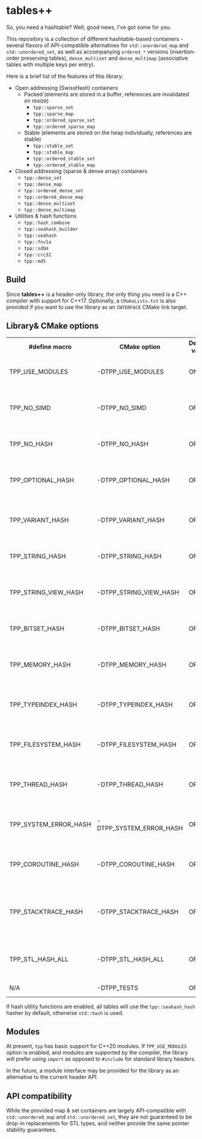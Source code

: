 # tables++

So, you need a hashtable? Well, good news, I've got some for you.

This repository is a collection of different hashtable-based containers - several flavors of API-compatible alternatives
for `std::unordered_map` and `std::unordered_set`, as well as accompanying `ordered_*` versions (insertion-order
preserving tables), `dense_multiset` and `dense_multimap` (associative tables with multiple keys per entry).

Here is a brief list of the features of this library:

* Open addressing (SwissHash) containers
    * Packed (elements are stored in a buffer, references are invalidated on resize)
        - `tpp::sparse_set`
        - `tpp::sparse_map`
        - `tpp::ordered_sparse_set`
        - `tpp::ordered_sparse_map`
    * Stable (elements are stored on the heap individually, references are stable)
        - `tpp::stable_set`
        - `tpp::stable_map`
        - `tpp::ordered_stable_set`
        - `tpp::ordered_stable_map`
* Closed addressing (sparse & dense array) containers
    - `tpp::dense_set`
    - `tpp::dense_map`
    - `tpp::ordered_dense_set`
    - `tpp::ordered_dense_map`
    - `tpp::dense_multiset`
    - `tpp::dense_multimap`
* Utilities & hash functions
    - `tpp::hash_combine`
    - `tpp::seahash_builder`
    - `tpp::seahash`
    - `tpp::fnv1a`
    - `tpp::sdbm`
    - `tpp::crc32`
    - `tpp::md5`

## Build

Since **tables++** is a header-only library, the only thing you need is a C++ compiler with support for C++17.
Optionally, a `CMakeLists.txt` is also provided if you want to use the library as an `INTERFACE` CMake link target.

## Library& CMake options

<table>
  <tr><th>#define macro</th><th>CMake option</th><th>Default value</th><th>Description</th></tr>
  <tr>
    <td>TPP_USE_MODULES</td>
    <td>-DTPP_USE_MODULES</td>
    <td>ON</td>
    <td>Toggles support for C++20 modules</td>
  </tr>
  <tr>
    <td>TPP_NO_SIMD</td>
    <td>-DTPP_NO_SIMD</td>
    <td>OFF</td>
    <td>Toggles availability of SIMD optimizations for swiss tables</td>
  </tr>
  <tr>
    <td>TPP_NO_HASH</td>
    <td>-DTPP_NO_HASH</td>
    <td>OFF</td>
    <td>Toggles availability of hash function utilities</td>
  </tr>
  <tr>
    <td>TPP_OPTIONAL_HASH</td>
    <td>-DTPP_OPTIONAL_HASH</td>
    <td>OFF</td>
    <td>Enables hash specializations for the <a href="https://en.cppreference.com/w/cpp/header/optional">&lt;optional&gt;</a> header</td>
  </tr>
  <tr>
    <td>TPP_VARIANT_HASH</td>
    <td>-DTPP_VARIANT_HASH</td>
    <td>OFF</td>
    <td>Enables hash specializations for the <a href="https://en.cppreference.com/w/cpp/header/variant">&lt;variant&gt;</a> header</td>
  </tr>
  <tr>
    <td>TPP_STRING_HASH</td>
    <td>-DTPP_STRING_HASH</td>
    <td>OFF</td>
    <td>Enables hash specializations for the <a href="https://en.cppreference.com/w/cpp/header/string">&lt;string&gt;</a> header</td>
  </tr>
  <tr>
    <td>TPP_STRING_VIEW_HASH</td>
    <td>-DTPP_STRING_VIEW_HASH</td>
    <td>OFF</td>
    <td>Enables hash specializations for the <a href="https://en.cppreference.com/w/cpp/header/string_view">&lt;string_view&gt;</a> header</td>
  </tr>
  <tr>
    <td>TPP_BITSET_HASH</td>
    <td>-DTPP_BITSET_HASH</td>
    <td>OFF</td>
    <td>Enables hash specializations for the <a href="https://en.cppreference.com/w/cpp/header/bitset">&lt;bitset&gt;</a> header</td>
  </tr>
  <tr>
    <td>TPP_MEMORY_HASH</td>
    <td>-DTPP_MEMORY_HASH</td>
    <td>OFF</td>
    <td>Enables hash specializations for the <a href="https://en.cppreference.com/w/cpp/header/memory">&lt;memory&gt;</a> header</td>
  </tr>
  <tr>
    <td>TPP_TYPEINDEX_HASH</td>
    <td>-DTPP_TYPEINDEX_HASH</td>
    <td>OFF</td>
    <td>Enables hash specializations for the <a href="https://en.cppreference.com/w/cpp/header/typeindex">&lt;typeindex&gt;</a> header</td>
  </tr>
  <tr>
    <td>TPP_FILESYSTEM_HASH</td>
    <td>-DTPP_FILESYSTEM_HASH</td>
    <td>OFF</td>
    <td>Enables hash specializations for the <a href="https://en.cppreference.com/w/cpp/header/filesystem">&lt;filesystem&gt;</a> header</td>
  </tr>
  <tr>
    <td>TPP_THREAD_HASH</td>
    <td>-DTPP_THREAD_HASH</td>
    <td>OFF</td>
    <td>Enables hash specializations for the <a href="https://en.cppreference.com/w/cpp/header/thread">&lt;thread&gt;</a> header</td>
  </tr>
  <tr>
    <td>TPP_SYSTEM_ERROR_HASH</td>
    <td>-DTPP_SYSTEM_ERROR_HASH</td>
    <td>OFF</td>
    <td>Enables hash specializations for the <a href="https://en.cppreference.com/w/cpp/header/system_error">&lt;system_error&gt;</a> header</td>
  </tr>
  <tr>
    <td>TPP_COROUTINE_HASH</td>
    <td>-DTPP_COROUTINE_HASH</td>
    <td>OFF</td>
    <td>Enables hash specializations for the <a href="https://en.cppreference.com/w/cpp/header/coroutine">&lt;coroutine&gt;</a> header</td>
  </tr>
  <tr>
    <td>TPP_STACKTRACE_HASH</td>
    <td>-DTPP_STACKTRACE_HASH</td>
    <td>OFF</td>
    <td>Enables hash specializations for the <a href="https://en.cppreference.com/w/cpp/header/stacktrace">&lt;stacktrace&gt;</a> header (requires C++23)</td>
  </tr>
  <tr>
    <td>TPP_STL_HASH_ALL</td>
    <td>-DTPP_STL_HASH_ALL</td>
    <td>OFF</td>
    <td>Enables all STL header specific options described above</td>
  </tr>
  <tr>
    <td>N/A</td>
    <td>-DTPP_TESTS</td>
    <td>OFF</td>
    <td>Enables unit test target</td>
  </tr>
</table>

If hash utility functions are enabled, all tables will use the `tpp::seahash_hash` hasher by default,
otherwise `std::hash` is used.

## Modules

At present, `tpp` has basic support for C++20 modules. If `TPP_USE_MODULES` option is enabled, and modules are supported
by the compiler, the library will prefer using `import` as opposed to `#include` for standard library headers.

In the future, a module interface may be provided for the library as an alternative to the current header API.

## API compatibility

While the provided map & set containers are largely API-compatible with `std::unordered_map` and `std::unordered_set`,
they are not guaranteed to be drop-in replacements for STL types, and neither provide the same pointer stability
guarantees.
